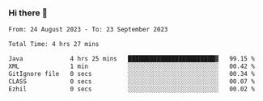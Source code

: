 ### Hi there 👋

<!--START_SECTION:waka-->

```txt
From: 24 August 2023 - To: 23 September 2023

Total Time: 4 hrs 27 mins

Java             4 hrs 25 mins   ████████████████████████▓   99.15 %
XML              1 min           ░░░░░░░░░░░░░░░░░░░░░░░░░   00.42 %
GitIgnore file   0 secs          ░░░░░░░░░░░░░░░░░░░░░░░░░   00.34 %
CLASS            0 secs          ░░░░░░░░░░░░░░░░░░░░░░░░░   00.07 %
Ezhil            0 secs          ░░░░░░░░░░░░░░░░░░░░░░░░░   00.02 %
```

<!--END_SECTION:waka-->

<!--
**jaimesalcedo1/jaimesalcedo1** is a ✨ _special_ ✨ repository because its `README.md` (this file) appears on your GitHub profile.

Here are some ideas to get you started:

- 🔭 I’m currently working on ...
- 🌱 I’m currently learning ...
- 👯 I’m looking to collaborate on ...
- 🤔 I’m looking for help with ...
- 💬 Ask me about ...
- 📫 How to reach me: ...
- 😄 Pronouns: ...
- ⚡ Fun fact: ...
-->
